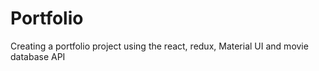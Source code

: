 # Portfolio
Creating a portfolio project using the react, redux, Material UI and movie database API

